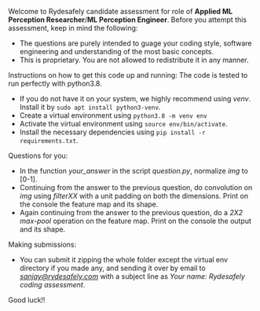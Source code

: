 Welcome to Rydesafely candidate assessment for role of **Applied ML Perception Researcher**/**ML Perception Engineer**. Before you attempt this assessment, keep in mind the following:
- The questions are purely intended to guage your coding style, software engineering and understanding of the most basic concepts.
- This is proprietary. You are not allowed to redistribute it in any manner.

Instructions on how to get this code up and running: 
The code is tested to run perfectly with python3.8.
- If you do not have it on your system, we highly recommend using *venv*. Install it by ```sudo apt install python3-venv```.
- Create a virtual environment using ```python3.8 -m venv env```
- Activate the virtual environment using ```source env/bin/activate```.
- Install the necessary dependencies using ```pip install -r requirements.txt```.
 

Questions for you:
- In the function *your_answer* in the script *question.py*, normalize *img* to [0-1].
- Continuing from the answer to the previous question, do convolution on *img* using *filterXX* with a unit padding on both the dimensions. Print on the console the feature map and its shape. 
- Again continuing from the answer to the previous question, do a *2X2 max-pool* operation on the feature map. Print on the console the output and its shape.


Making submissions:
- You can submit it zipping the whole folder except the virtual env directory if you made any, and sending it over by email to *sanjay@rydesafely.com* with a subject line as *Your name: Rydesafely coding assessment*.

Good luck!!